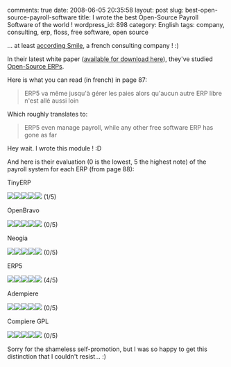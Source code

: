 comments: true
date: 2008-06-05 20:35:58
layout: post
slug: best-open-source-payroll-software
title: I wrote the best Open-Source Payroll Software of the world !
wordpress_id: 898
category: English
tags: company, consulting, erp, floss, free software, open source

... at least [according Smile](http://www.smile.fr), a french consulting company ! :)

In their latest white paper ([available for download here](http://www.smile.fr/Livres-blancs/ERP-et-decisionnel/ERP-open-source)), they've studied [Open-Source ERPs](http://en.wikipedia.org/wiki/Category:Free_ERP_software).

Here is what you can read (in french) in page 87:


> ERP5 va même jusqu'à gérer les paies alors qu'aucun autre ERP libre n'est allé aussi loin


Which roughly translates to:


> ERP5 even manage payroll, while any other free software ERP has gone as far



Hey wait. I wrote this module ! :D

And here is their evaluation (0 is the lowest, 5 the highest note) of the payroll system for each ERP (from page 88):



  


    
TinyERP

    
![](http://kevin.deldycke.com/wp-content/uploads/2008/06/star-yellow.png)![](http://kevin.deldycke.com/wp-content/uploads/2008/06/star-transparent.png)![](http://kevin.deldycke.com/wp-content/uploads/2008/06/star-transparent.png)![](http://kevin.deldycke.com/wp-content/uploads/2008/06/star-transparent.png)![](http://kevin.deldycke.com/wp-content/uploads/2008/06/star-transparent.png) (1/5)

  


  
    
OpenBravo

    
![](http://kevin.deldycke.com/wp-content/uploads/2008/06/star-transparent.png)![](http://kevin.deldycke.com/wp-content/uploads/2008/06/star-transparent.png)![](http://kevin.deldycke.com/wp-content/uploads/2008/06/star-transparent.png)![](http://kevin.deldycke.com/wp-content/uploads/2008/06/star-transparent.png)![](http://kevin.deldycke.com/wp-content/uploads/2008/06/star-transparent.png) (0/5)

  


  
    
Neogia

    
![](http://kevin.deldycke.com/wp-content/uploads/2008/06/star-transparent.png)![](http://kevin.deldycke.com/wp-content/uploads/2008/06/star-transparent.png)![](http://kevin.deldycke.com/wp-content/uploads/2008/06/star-transparent.png)![](http://kevin.deldycke.com/wp-content/uploads/2008/06/star-transparent.png)![](http://kevin.deldycke.com/wp-content/uploads/2008/06/star-transparent.png) (0/5)

  


  
    
ERP5

    
![](http://kevin.deldycke.com/wp-content/uploads/2008/06/star-yellow.png)![](http://kevin.deldycke.com/wp-content/uploads/2008/06/star-yellow.png)![](http://kevin.deldycke.com/wp-content/uploads/2008/06/star-yellow.png)![](http://kevin.deldycke.com/wp-content/uploads/2008/06/star-yellow.png)![](http://kevin.deldycke.com/wp-content/uploads/2008/06/star-transparent.png) (4/5)

  


  
    
Adempiere

    
![](http://kevin.deldycke.com/wp-content/uploads/2008/06/star-transparent.png)![](http://kevin.deldycke.com/wp-content/uploads/2008/06/star-transparent.png)![](http://kevin.deldycke.com/wp-content/uploads/2008/06/star-transparent.png)![](http://kevin.deldycke.com/wp-content/uploads/2008/06/star-transparent.png)![](http://kevin.deldycke.com/wp-content/uploads/2008/06/star-transparent.png) (0/5)

  


  
    
Compiere GPL

    
![](http://kevin.deldycke.com/wp-content/uploads/2008/06/star-transparent.png)![](http://kevin.deldycke.com/wp-content/uploads/2008/06/star-transparent.png)![](http://kevin.deldycke.com/wp-content/uploads/2008/06/star-transparent.png)![](http://kevin.deldycke.com/wp-content/uploads/2008/06/star-transparent.png)![](http://kevin.deldycke.com/wp-content/uploads/2008/06/star-transparent.png) (0/5)

  




Sorry for the shameless self-promotion, but I was so happy to get this distinction that I couldn't resist... :)
